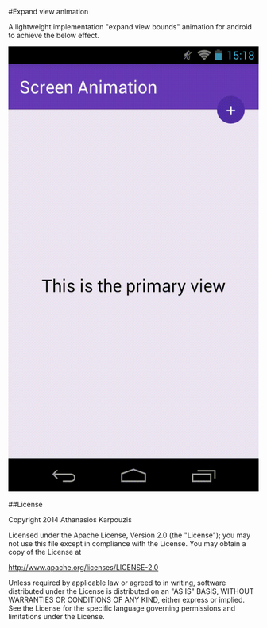 #Expand view animation

A lightweight implementation "expand view bounds" animation for android to achieve the below effect.

![screencast](./screencast.gif)



##License

Copyright 2014 Athanasios Karpouzis

Licensed under the Apache License, Version 2.0 (the "License");
you may not use this file except in compliance with the License.
You may obtain a copy of the License at

http://www.apache.org/licenses/LICENSE-2.0

Unless required by applicable law or agreed to in writing, software
distributed under the License is distributed on an "AS IS" BASIS,
WITHOUT WARRANTIES OR CONDITIONS OF ANY KIND, either express or implied.
See the License for the specific language governing permissions and
limitations under the License.
